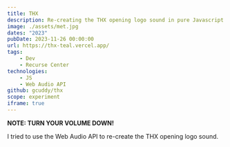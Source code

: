 ```yaml
---
title: THX
description: Re-creating the THX opening logo sound in pure Javascript with the raw Web Audio API.
image: ./assets/met.jpg
dates: "2023"
pubDate: 2023-11-26 00:00:00
url: https://thx-teal.vercel.app/
tags:
    - Dev
    - Recurse Center
technologies:
    - JS
    - Web Audio API
github: gcuddy/thx
scope: experiment
iframe: true
---
```


**NOTE: TURN YOUR VOLUME DOWN!**

I tried to use the Web Audio API to re-create the THX opening logo sound.
